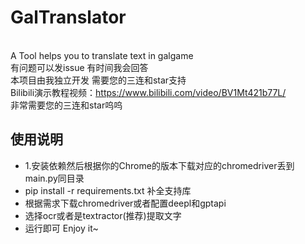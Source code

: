 # GalTranslator
<br>A Tool helps you to translate text in galgame
<br>有问题可以发issue 有时间我会回答
<br>本项目由我独立开发 需要您的三连和star支持
<br>Bilibili演示教程视频：https://www.bilibili.com/video/BV1Mt421b77L/
<br>非常需要您的三连和star呜呜
## 使用说明
* 1.安装依赖然后根据你的Chrome的版本下载对应的chromedriver丢到main.py同目录
* pip install -r requirements.txt 补全支持库
* 根据需求下载chromedriver或者配置deepl和gptapi
* 选择ocr或者是textractor(推荐)提取文字
* 运行即可 Enjoy it~
